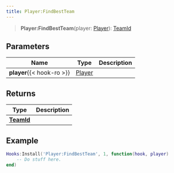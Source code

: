 ```yaml
---
title: Player:FindBestTeam
---
```


> **Player:FindBestTeam**(player: [Player](/vext/ref/server/type/player)): [TeamId](/vext/ref/fb/teamid)

## Parameters

| Name | Type | Description |
| ---- | ---- | ----------- |
| **player**{{< hook-ro >}} | [Player](/vext/ref/server/type/player) |  |

## Returns

| Type | Description |
| ---- | ----------- |
| **[TeamId](/vext/ref/fb/teamid)** |  |

## Example

```lua
Hooks:Install('Player:FindBestTeam', 1, function(hook, player)
    -- Do stuff here.
end)
```
